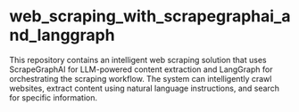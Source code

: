 # web_scraping_with_scrapegraphai_and_langgraph
This repository contains an intelligent web scraping solution that uses ScrapeGraphAI for LLM-powered content extraction and LangGraph for orchestrating the scraping workflow. The system can intelligently crawl websites, extract content using natural language instructions, and search for specific information.

